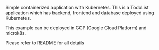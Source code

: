 Simple containerized application with Kubernetes. This is a TodoList application which has backend, frontend and database deployed using Kubernetes.

This example can be deployed in GCP (Google Cloud Platform) and microk8s.

Please refer to README for all details
